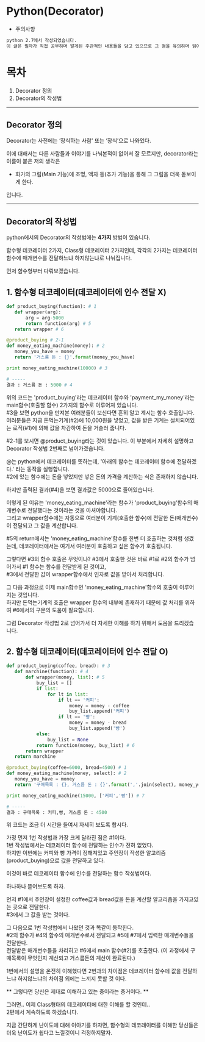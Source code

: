 # Python(Decorator) #

* 주의사항
 ``` markdown
python 2.7에서 작성되었습니다.
이 글은 필자가 직접 공부하며 알게된 주관적인 내용들을 담고 있으므로 그 점을 유의하며 읽어주시면 감사하겠습니다.
```

# 목차 #
 1. Decorator 정의
 2. Decorator의 작성법

***

## Decorator 정의 ##

Decorator는 사전에는 ‘장식하는 사람' 또는 ‘장식’으로 나와있다.

이에 대해서는 다른 사람들과 이야기를 나눠본적이 없어서 잘 모르지만,
decorator라는 이름이 붙은 저의 생각은

* 화가의 그림(Main 기능)에 조명, 액자 등(추가 기능)을 통해 그 그림을 더욱 돋보이게 한다.

입니다.

***

## Decorator의 작성법 ##

python에서의 Decorator의 작성법에는 **4가지** 방법이 있습니다.

함수형 데코레이터 2가지, Class형 데코레이터 2가지인데, 각각의 2가지는 데코레이터 함수에 매개변수를 전달하느냐 하지않는냐로 나눠집니다.

먼저 함수형부터 다뤄보겠습니다.

## 1. 함수형 데코레이터(데코레이터에 인수 전달 X) ##

 ``` python
def product_buying(function): # 1
    def wrapper(arg):
        arg = arg-5000
        return function(arg) # 5
    return wrapper # 6

@product_buying # 2-1
def money_eating_machine(money): # 2
    money_you_have = money
    return '거스름 돈 : {}'.format(money_you_have)

print money_eating_machine(10000) # 3

# -----
결과 : 거스름 돈 : 5000 # 4
```

위의 코드는 'product_buying'라는 데코레이터 함수와 'payment_my_money'라는 main함수(호출할 함수) 2가지의 함수로 이루어져 있습니다.
</br>#3을 보면 python을 만져본 여러분들이 보신다면 흔히 알고 계시는 함수 호출입니다.
</br>여러분들은 지금 돈먹는기계(#2)에 10,000원을 넣었고, 값을 받은 기계는 설치되어있는 로직(#1)에 의해 값을 차감하여 돈을 거슬러 줍니다.

#2-1를 보시면 @product_buying라는 것이 있습니다. 이 부분에서 자세히 설명하고 Decorator 작성법 2번째로 넘어가겠습니다.

@는 python에서 데코레이터를 뜻하는데, '아래의 함수는 데코레이터 함수에 전달하겠다.' 라는 동작을 실행합니다.
</br>#2에 있는 함수에는 돈을 넣었지만 넣은 돈의 가격을 계산하는 식은 존재하지 않습니다.

하지만 출력된 결과(#4)을 보면 결과값은 5000으로 줄어있습니다.

이렇게 된 이유는 'money_eating_machine'라는 함수가 'product_buying'함수의 매개변수로 전달했다는 것이라는 것을 아셔야합니다.
</br> 그리고 wrapper함수에는 자동으로 여러분이 기계(호출한 함수)에 전달한 돈(매개변수)이 전달되고 그 값을 계산합니다.

#5의 return에서는 'money_eating_machine'함수를 한번 더 호출하는 것처럼 생겼는데, 데코레이터에서는 여기서 여러분이 호출하고 싶은 함수가 호출됩니다.

그렇다면 #3의 함수 호출은 무엇이냐? #3에서 호출한 것은 바로 #1로 #2의 함수가 넘어가서 #1 함수는 함수를 전달받게 된 것이고,
</br>#3에서 전달한 값이 wrapper함수에서 인자로 값을 받아서 처리합니다.

그 다음 과정으로 이제 main함수인 'money_eating_machine'함수의 호출이 이루어지는 것입니다.
</br> 하지만 돈먹는기계의 호출은 wrapper 함수의 내부에 존재하기 때문에 값 처리를 위하여 #6에서의 구문의 도움이 필요합니다.

그럼 Decorator 작성법 2로 넘어가서 더 자세한 이해를 하기 위해서 도움을 드리겠습니다.

## 2. 함수형 데코레이터(데코레이터에 인수 전달 O) ##

 ``` python
def product_buying(coffee, bread): # 3
    def marchine(function): # 4
        def wrapper(money, list): # 5
            buy_list = []
            if list:
                for lt in list:
                    if lt == '커피':
                        money = money - coffee
                        buy_list.append('커피')
                    if lt == '빵':
                        money = money - bread
                        buy_list.append('빵')
            else:
                buy_list = None
            return function(money, buy_list) # 6
        return wrapper
    return marchine

@product_buying(coffee=6000, bread=4500) # 1
def money_eating_machine(money, select): # 2
    money_you_have = money
    return '구매목록 : {}, 거스름 돈 : {}'.format(','.join(select), money_you_have)

print money_eating_machine(15000, ['커피','빵']) # 7

# -----
결과 : 구매목록 : 커피,빵, 거스름 돈 : 4500
```

위 코드는 조금 더 시간을 들여서 자세히 보도록 합시다.

가정 먼저 1번 작성법과 가장 크게 달라진 점은 #1이다.
</br>1번 작성법에서는 데코레이터 함수에 전달하는 인수가 전혀 없었다.
</br>하지만 이번에는 커피와 빵 가격이 정해져있고 주인장이 작성한 알고리즘(product_buying)으로 값을 전달하고 있다.

이것이 바로 데코레이터 함수에 인수를 전달하는 함수 작성법이다.

하나하나 뜯어보도록 하자.

먼저 #1에서 주인장이 설정한 coffee값과 bread값을 돈을 계산할 알고리즘을 가지고있는 곳으로 전달한다.
</br>#3에서 그 값을 받는 것이다.

그 다음으로 1번 작성법에서 나왔던 것과 똑같이 동작한다.
</br>#2의 함수가 #4의 함수의 매개변수로서 전달되고 #5에 #7에서 입력한 매개변수들을 전달한다.
</br>전달받은 매개변수들을 차리히고 #6에서 main 함수(#2)를 호출한다. (이 과정에서 구매목록이 무엇인지 계산되고 거스름돈의 계산이 완료된다.)

1번에서의 설명을 온전히 이해했다면 2번과의 차이점은 데코레이터 함수에 값을 전달하느냐 하지않느냐의 차이점 외에는 느끼지 못할 것 이다.

** 그렇다면 당신은 제대로 이해하고 있는 중이라는 증거이다. **

그러면.. 이제 Class형태의 데코레이터에 대한 이해를 할 것인데..
</br>2편에서 계속하도록 하겠습니다.

지금 간단하게 난이도에 대해 이야기를 하자면, 함수형의 데코래이터를 이해한 당신들은 더욱 난이도가 쉽다고 느낄것이니 걱정하지말자.
